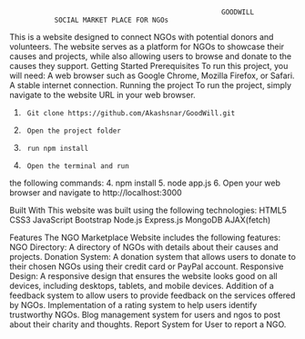                                                         GOODWILL
  	           SOCIAL MARKET PLACE FOR NGOs
 
This is a website designed to connect NGOs with potential donors and volunteers. The website serves as a platform for NGOs to showcase their causes and projects, while also allowing users to browse and donate to the causes they support.
Getting Started
Prerequisites
To run this project, you will need:
A web browser such as Google Chrome, Mozilla Firefox, or Safari.
A stable internet connection.
Running the project
To run the project, simply navigate to the website URL in your web browser.
1.  	Git clone https://github.com/Akashsnar/GoodWill.git
2.  	Open the project folder
3.  	run npm install
4.  	Open the terminal and run
the following commands:
4.  	npm install
5.  	node app.js
6.  	Open your web browser and navigate to http://localhost:3000
 
 
Built With
This website was built using the following technologies:
HTML5
CSS3
JavaScript
Bootstrap
Node.js
Express.js
MongoDB
AJAX(fetch)
 
 
 
Features
The NGO Marketplace Website includes the following features:
NGO Directory: A directory of NGOs with details about their causes and projects.
Donation System: A donation system that allows users to donate to their chosen NGOs using their credit card or PayPal account.
Responsive Design: A responsive design that ensures the website looks good on all devices, including desktops, tablets, and mobile devices.
Addition of a feedback system to allow users to provide feedback on the services offered by NGOs.
Implementation of a rating system to help users identify trustworthy NGOs.
Blog management system for users and ngos to post about their charity and thoughts.
Report System for User to report a NGO.
 
    	 

